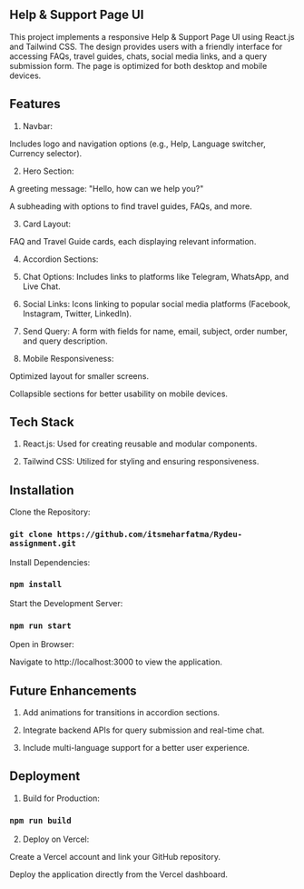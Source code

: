 ## Help & Support Page UI

This project implements a responsive Help & Support Page UI using React.js and Tailwind CSS. The design provides users with a friendly interface for accessing FAQs, travel guides, chats, social media links, and a query submission form. The page is optimized for both desktop and mobile devices.

## Features

1. Navbar:

Includes logo and navigation options (e.g., Help, Language switcher, Currency selector).

2. Hero Section:

A greeting message: "Hello, how can we help you?"

A subheading with options to find travel guides, FAQs, and more.

3. Card Layout:

FAQ and Travel Guide cards, each displaying relevant information.

4. Accordion Sections:

5. Chat Options: Includes links to platforms like Telegram, WhatsApp, and Live Chat.

6. Social Links: Icons linking to popular social media platforms (Facebook, Instagram, Twitter, LinkedIn).

7. Send Query: A form with fields for name, email, subject, order number, and query description.

8. Mobile Responsiveness:

Optimized layout for smaller screens.

Collapsible sections for better usability on mobile devices.

## Tech Stack

1. React.js: Used for creating reusable and modular components.

2. Tailwind CSS: Utilized for styling and ensuring responsiveness.


## Installation

Clone the Repository:

### `git clone https://github.com/itsmeharfatma/Rydeu-assignment.git`

Install Dependencies:

### `npm install`

Start the Development Server:

### `npm run start`

Open in Browser:

Navigate to http://localhost:3000 to view the application.

## Future Enhancements

1. Add animations for transitions in accordion sections.

2. Integrate backend APIs for query submission and real-time chat.

3. Include multi-language support for a better user experience.

## Deployment

1. Build for Production:

### `npm run build`

2. Deploy on Vercel:

Create a Vercel account and link your GitHub repository.

Deploy the application directly from the Vercel dashboard.
